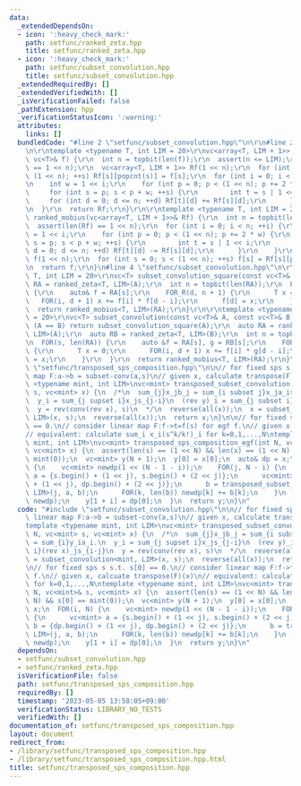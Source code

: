 ```yaml
---
data:
  _extendedDependsOn:
  - icon: ':heavy_check_mark:'
    path: setfunc/ranked_zeta.hpp
    title: setfunc/ranked_zeta.hpp
  - icon: ':heavy_check_mark:'
    path: setfunc/subset_convolution.hpp
    title: setfunc/subset_convolution.hpp
  _extendedRequiredBy: []
  _extendedVerifiedWith: []
  _isVerificationFailed: false
  _pathExtension: hpp
  _verificationStatusIcon: ':warning:'
  attributes:
    links: []
  bundledCode: "#line 2 \"setfunc/subset_convolution.hpp\"\n\r\n#line 2 \"setfunc/ranked_zeta.hpp\"\
    \n\r\ntemplate <typename T, int LIM = 20>\r\nvc<array<T, LIM + 1>> ranked_zeta(const\
    \ vc<T>& f) {\r\n  int n = topbit(len(f));\r\n  assert(n <= LIM);\r\n  assert(len(f)\
    \ == 1 << n);\r\n  vc<array<T, LIM + 1>> Rf(1 << n);\r\n  for (int s = 0; s <\
    \ (1 << n); ++s) Rf[s][popcnt(s)] = f[s];\r\n  for (int i = 0; i < n; ++i) {\r\
    \n    int w = 1 << i;\r\n    for (int p = 0; p < (1 << n); p += 2 * w) {\r\n \
    \     for (int s = p; s < p + w; ++s) {\r\n        int t = s | 1 << i;\r\n   \
    \     for (int d = 0; d <= n; ++d) Rf[t][d] += Rf[s][d];\r\n      }\r\n    }\r\
    \n  }\r\n  return Rf;\r\n}\r\n\r\ntemplate <typename T, int LIM = 20>\r\nvc<T>\
    \ ranked_mobius(vc<array<T, LIM + 1>>& Rf) {\r\n  int n = topbit(len(Rf));\r\n\
    \  assert(len(Rf) == 1 << n);\r\n  for (int i = 0; i < n; ++i) {\r\n    int w\
    \ = 1 << i;\r\n    for (int p = 0; p < (1 << n); p += 2 * w) {\r\n      for (int\
    \ s = p; s < p + w; ++s) {\r\n        int t = s | 1 << i;\r\n        for (int\
    \ d = 0; d <= n; ++d) Rf[t][d] -= Rf[s][d];\r\n      }\r\n    }\r\n  }\r\n  vc<T>\
    \ f(1 << n);\r\n  for (int s = 0; s < (1 << n); ++s) f[s] = Rf[s][popcnt(s)];\r\
    \n  return f;\r\n}\n#line 4 \"setfunc/subset_convolution.hpp\"\n\r\ntemplate <typename\
    \ T, int LIM = 20>\r\nvc<T> subset_convolution_square(const vc<T>& A) {\r\n  auto\
    \ RA = ranked_zeta<T, LIM>(A);\r\n  int n = topbit(len(RA));\r\n  FOR(s, len(RA))\
    \ {\r\n    auto& f = RA[s];\r\n    FOR_R(d, n + 1) {\r\n      T x = 0;\r\n   \
    \   FOR(i, d + 1) x += f[i] * f[d - i];\r\n      f[d] = x;\r\n    }\r\n  }\r\n\
    \  return ranked_mobius<T, LIM>(RA);\r\n}\r\n\r\ntemplate <typename T, int LIM\
    \ = 20>\r\nvc<T> subset_convolution(const vc<T>& A, const vc<T>& B) {\r\n  if\
    \ (A == B) return subset_convolution_square(A);\r\n  auto RA = ranked_zeta<T,\
    \ LIM>(A);\r\n  auto RB = ranked_zeta<T, LIM>(B);\r\n  int n = topbit(len(RA));\r\
    \n  FOR(s, len(RA)) {\r\n    auto &f = RA[s], g = RB[s];\r\n    FOR_R(d, n + 1)\
    \ {\r\n      T x = 0;\r\n      FOR(i, d + 1) x += f[i] * g[d - i];\r\n      f[d]\
    \ = x;\r\n    }\r\n  }\r\n  return ranked_mobius<T, LIM>(RA);\r\n}\r\n#line 2\
    \ \"setfunc/transposed_sps_composition.hpp\"\n\n// for fixed sps s, consider linear\
    \ map F:a->b = subset-conv(a,s)\n// given x, calculate transpose(F)(x)\ntemplate\
    \ <typename mint, int LIM>\nvc<mint> transposed_subset_convolution(int N, vc<mint>\
    \ s, vc<mint> x) {\n  /*\n  sum_{j}x_jb_j = sum_{i subset j}x_ja_is_{j-i} = sum_{i}y_ia_i.\n\
    \  y_i = sum_{j supset i}x_js_{j-i}\n  (rev y)_i = sum_{j subset i}(rev x)_js_{i-j}\n\
    \  y = rev(conv(rev x), s)\n  */\n  reverse(all(x));\n  x = subset_convolution<mint,\
    \ LIM>(x, s);\n  reverse(all(x));\n  return x;\n}\n\n// for fixed sps s s.t. s[0]\
    \ == 0.\n// consider linear map F:f->t=f(s) for egf f.\n// given x, calcuate transpose(F)(x)\n\
    // equivalent: calculate sum_i x_i(s^k/k!)_i for k=0,1,...,N\ntemplate <typename\
    \ mint, int LIM>\nvc<mint> transposed_sps_composition_egf(int N, vc<mint>& s,\
    \ vc<mint> x) {\n  assert(len(s) == (1 << N) && len(x) == (1 << N) && s[0] ==\
    \ mint(0));\n  vc<mint> y(N + 1);\n  y[0] = x[0];\n  auto& dp = x;\n  FOR(i, N)\
    \ {\n    vc<mint> newdp(1 << (N - 1 - i));\n    FOR(j, N - i) {\n      vc<mint>\
    \ a = {s.begin() + (1 << j), s.begin() + (2 << j)};\n      vc<mint> b = {dp.begin()\
    \ + (1 << j), dp.begin() + (2 << j)};\n      b = transposed_subset_convolution<mint,\
    \ LIM>(j, a, b);\n      FOR(k, len(b)) newdp[k] += b[k];\n    }\n    swap(dp,\
    \ newdp);\n    y[1 + i] = dp[0];\n  }\n  return y;\n}\n"
  code: "#include \"setfunc/subset_convolution.hpp\"\n\n// for fixed sps s, consider\
    \ linear map F:a->b = subset-conv(a,s)\n// given x, calculate transpose(F)(x)\n\
    template <typename mint, int LIM>\nvc<mint> transposed_subset_convolution(int\
    \ N, vc<mint> s, vc<mint> x) {\n  /*\n  sum_{j}x_jb_j = sum_{i subset j}x_ja_is_{j-i}\
    \ = sum_{i}y_ia_i.\n  y_i = sum_{j supset i}x_js_{j-i}\n  (rev y)_i = sum_{j subset\
    \ i}(rev x)_js_{i-j}\n  y = rev(conv(rev x), s)\n  */\n  reverse(all(x));\n  x\
    \ = subset_convolution<mint, LIM>(x, s);\n  reverse(all(x));\n  return x;\n}\n\
    \n// for fixed sps s s.t. s[0] == 0.\n// consider linear map F:f->t=f(s) for egf\
    \ f.\n// given x, calcuate transpose(F)(x)\n// equivalent: calculate sum_i x_i(s^k/k!)_i\
    \ for k=0,1,...,N\ntemplate <typename mint, int LIM>\nvc<mint> transposed_sps_composition_egf(int\
    \ N, vc<mint>& s, vc<mint> x) {\n  assert(len(s) == (1 << N) && len(x) == (1 <<\
    \ N) && s[0] == mint(0));\n  vc<mint> y(N + 1);\n  y[0] = x[0];\n  auto& dp =\
    \ x;\n  FOR(i, N) {\n    vc<mint> newdp(1 << (N - 1 - i));\n    FOR(j, N - i)\
    \ {\n      vc<mint> a = {s.begin() + (1 << j), s.begin() + (2 << j)};\n      vc<mint>\
    \ b = {dp.begin() + (1 << j), dp.begin() + (2 << j)};\n      b = transposed_subset_convolution<mint,\
    \ LIM>(j, a, b);\n      FOR(k, len(b)) newdp[k] += b[k];\n    }\n    swap(dp,\
    \ newdp);\n    y[1 + i] = dp[0];\n  }\n  return y;\n}\n"
  dependsOn:
  - setfunc/subset_convolution.hpp
  - setfunc/ranked_zeta.hpp
  isVerificationFile: false
  path: setfunc/transposed_sps_composition.hpp
  requiredBy: []
  timestamp: '2023-05-05 13:58:05+09:00'
  verificationStatus: LIBRARY_NO_TESTS
  verifiedWith: []
documentation_of: setfunc/transposed_sps_composition.hpp
layout: document
redirect_from:
- /library/setfunc/transposed_sps_composition.hpp
- /library/setfunc/transposed_sps_composition.hpp.html
title: setfunc/transposed_sps_composition.hpp
---
```

